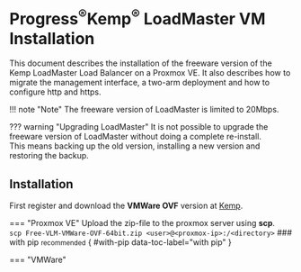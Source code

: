 # **Progress**<sup>&reg;</sup>Kemp<sup>&reg;</sup> LoadMaster VM Installation
This document describes the installation of the freeware version of the Kemp LoadMaster Load Balancer on a Proxmox VE.
It also describes how to migrate the management interface, a two-arm deployment and how to configure http and https.

!!! note "Note"
    The freeware version of LoadMaster is limited to 20Mbps.

??? warning "Upgrading LoadMaster"
    It is not possible to upgrade the freeware version of LoadMaster without doing a complete re-install.<br>
    This means backing up the old version, installing a new version and restoring the backup.

## Installation
First register and download the **VMWare OVF** version at [Kemp](https://freeloadbalancer.com).

=== "Proxmox VE"
    Upload the zip-file to the proxmox server using **scp**.<br>
    `scp Free-VLM-VMWare-OVF-64bit.zip <user>@<proxmox-ip>:/<directory>`
    ### with pip <small>recommended</small> { #with-pip data-toc-label="with pip" }

=== "VMWare"

